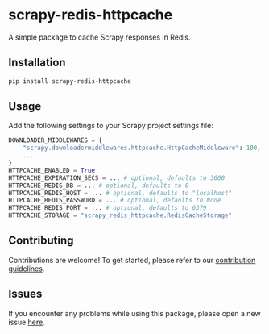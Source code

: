 # scrapy-redis-httpcache

A simple package to cache Scrapy responses in Redis.

## Installation

```bash
pip install scrapy-redis-httpcache
```

## Usage

Add the following settings to your Scrapy project settings file:

```python
DOWNLOADER_MIDDLEWARES = {
    "scrapy.downloadermiddlewares.httpcache.HttpCacheMiddleware": 100,
    ...
}
HTTPCACHE_ENABLED = True
HTTPCACHE_EXPIRATION_SECS = ... # optional, defaults to 3600
HTTPCACHE_REDIS_DB = ... # optional, defaults to 0
HTTPCACHE_REDIS_HOST = ... # optional, defaults to "localhost"
HTTPCACHE_REDIS_PASSWORD = ... # optional, defaults to None
HTTPCACHE_REDIS_PORT = ... # optional, defaults to 6379
HTTPCACHE_STORAGE = "scrapy_redis_httpcache.RedisCacheStorage"
```

## Contributing

Contributions are welcome! To get started, please refer to our [contribution guidelines](https://github.com/stefanofusai/scrapy-influxdb-exporter/blob/main/CONTRIBUTING.md).

## Issues

If you encounter any problems while using this package, please open a new issue [here](https://github.com/stefanofusai/scrapy-influxdb-exporter/issues).
